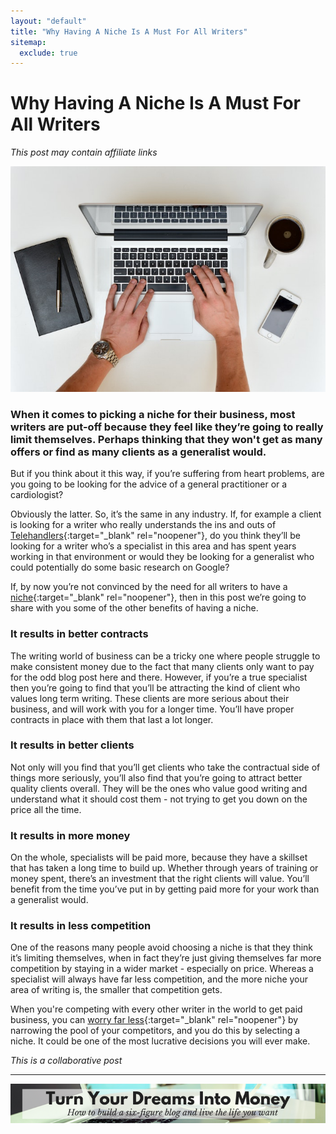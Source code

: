 ```yaml
---
layout: "default"
title: "Why Having A Niche Is A Must For All Writers"
sitemap:
  exclude: true
---
```

# Why Having A Niche Is A Must For All Writers
*This post may contain affiliate links*

<center>
    <img src='/i/2019/2019posts/why-having-a-niche-is-a-must.jpg' alt='hands typing on a macbook pro'>
</center>

### When it comes to picking a niche for their business, most writers are put-off because they feel like they’re going to really limit themselves. Perhaps thinking that they won't get as many offers or find as many clients as a generalist would.

But if you think about it this way, if you’re suffering from heart problems, are you going to be looking for the advice of a general practitioner or a cardiologist? 

Obviously the latter. So, it’s the same in any industry. If, for example a client is looking for a writer who really understands the ins and outs of [Telehandlers](https://plant.autotrader.co.uk/plant-machinery/telehandlers){:target="_blank" rel="noopener"}, do you think they’ll be looking for a writer who’s a specialist in this area and has spent years working in that environment or would they be looking for a generalist who could potentially do some basic research on Google?

If, by now you’re not convinced by the need for all writers to have a [niche](https://www.businessblogshub.com/2018/10/tips-for-creating-content-that-stands-out-in-a-crowded-niche/){:target="_blank" rel="noopener"}, then in this post we’re going to share with you some of the other benefits of having a niche.

### It results in better contracts
The writing world of business can be a tricky one where people struggle to make consistent money due to the fact that many clients only want to pay for the odd blog post here and there. However, if you’re a true specialist then you’re going to find that you’ll be attracting the kind of client who values long term writing. These clients are more serious about their business, and will work with you for a longer time. You’ll have proper contracts in place with them that last a lot longer.

### It results in better clients
Not only will you find that you’ll get clients who take the contractual side of things more seriously, you’ll also find that you’re going to attract better quality clients overall. They will be the ones who value good writing and understand what it should cost them - not trying to get you down on the price all the time.

### It results in more money
On the whole, specialists will be paid more, because they have a skillset that has taken a long time to build up. Whether through years of training or money spent, there’s an investment that the right clients will value. You’ll benefit from the time you’ve put in by getting paid more for your work than a generalist would.

### It results in less competition
One of the reasons many people avoid choosing a niche is that they think it’s limiting themselves, when in fact they’re just giving themselves far more competition by staying in a wider market - especially on price. Whereas a specialist will always have far less competition, and the more niche your area of writing is, the smaller that competition gets. 

When you're competing with every other writer in the world to get paid business, you can [worry far less](https://bemorewithless.com/worryless/){:target="_blank" rel="noopener"} by narrowing the pool of your competitors, and you do this by selecting a niche. It could be one of the most lucrative decisions you will ever make.


*This is a collaborative post*

***

<!-- START ADVERTISER: Emma Drew turn your dreams course -->
<center>
<a href="http://bit.ly/turnyourdreamsintomoney" target="_blank"><img src='/aff/turn-your-dreams-into-money-728x90.png' alt='Turn Your Dreams Into Money link to course' /></a>
</center>
<!-- END ADVERTISER: Emma Drew turn your dreams course -->












